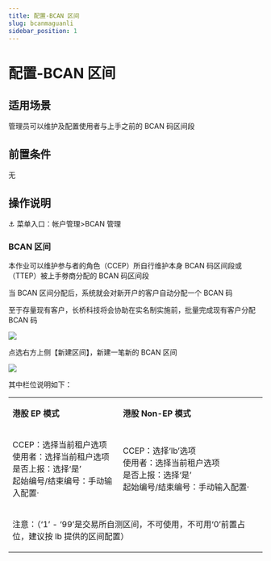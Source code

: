 ```yaml
---
title: 配置-BCAN 区间
slug: bcanmaguanli
sidebar_position: 1
---
```



# 配置-BCAN 区间

## 适用场景

管理员可以维护及配置使用者与上手之前的 BCAN 码区间段

## 前置条件

无

## 操作说明

<div class="callout callout-bg-6 callout-border-6">
<p>⚓ 菜单入口：帐户管理&gt;BCAN 管理</p>
</div>

### BCAN 区间

本作业可以维护参与者的角色（CCEP）所自行维护本身 BCAN 码区间段或（TTEP）被上手劵商分配的 BCAN 码区间段

当 BCAN 区间分配后，系统就会对新开户的客户自动分配一个 BCAN 码

至于存量现有客户，长桥科技将会协助在实名制实施前，批量完成现有客户分配 BCAN 码

<img src="/assets/QzpGbweFUo4tmlxpVSGcq9BqnKg.png" src-width="3242" src-height="810" align="center"/>

点选右方上侧【新建区间】，新建一笔新的 BCAN 区间

<img src="/assets/OoSNbUvJnoIaROx99cucfr9ynDb.png" src-width="3248" src-height="1624" align="center"/>

其中栏位说明如下：

<table>
<colgroup>
<col width="368"/>
<col width="503"/>
</colgroup>
<tbody>
<tr>
<td><p><strong>港股 EP 模式</strong></p></td><td><p><strong>港股 Non-EP 模式</strong></p></td></tr>
<tr>
<td><p>CCEP：选择当前租户选项<br/>使用者：选择当前租户选项<br/>是否上报：选择‘是’<br/>起始编号/结束编号：手动输入配置· </p></td><td><p>CCEP：选择‘lb’选项<br/>使用者：选择当前租户选项<br/> 是否上报：选择‘是’<br/> 起始编号/结束编号：手动输入配置·</p></td></tr>
<tr>
<td colspan="2"><p>注意：（‘1’ - ‘99’是交易所自测区间，不可使用，不可用‘0’前置占位，建议按 lb 提供的区间配置）</p></td></tr>
</tbody>
</table>

